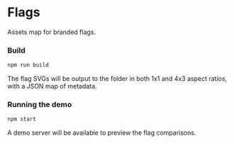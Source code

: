 # Flags

Assets map for branded flags.

### Build

```sh
npm run build
```

The flag SVGs will be output to the [](public) folder in both 1x1 and 4x3 aspect ratios, with a JSON map of metadata.

### Running the demo

```sh
npm start
```

A demo server will be available to preview the flag comparisons.
